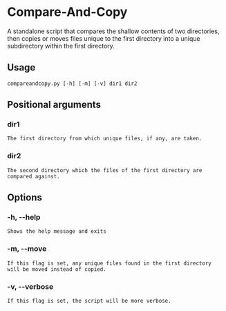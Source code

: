 # Compare-And-Copy

A standalone script that compares the shallow contents of two directories, then copies or moves files unique to the first directory into a unique
subdirectory within the first directory.

## Usage
    compareandcopy.py [-h] [-m] [-v] dir1 dir2

## Positional arguments
  ### **dir1**
    The first directory from which unique files, if any, are taken.
  ### **dir2**
    The second directory which the files of the first directory are compared against.

## Options
  ### **-h**, **--help**
    Shows the help message and exits
  ### **-m**, **--move**
    If this flag is set, any unique files found in the first directory will be moved instead of copied.
  ### **-v**, **--verbose**
    If this flag is set, the script will be more verbose.
